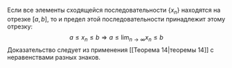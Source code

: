 Если все элементы сходящейся последовательности $\{ x_{n}\}$ находятся на отрезке $[a,b]$, то и предел этой последовательности принадлежит этому отрезку:
$$
a \le x_{n} \le b \Rightarrow a \le \lim_{ n \to \infty } x_{n} \le b
$$
Доказательство следует из применения [[Теорема 14|теоремы 14]] с неравенствами разных знаков.